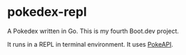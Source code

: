 # pokedex-repl

A Pokedex written in Go. This is my fourth Boot.dev project.

It runs in a REPL in terminal environment. It uses [PokeAPI](https://pokeapi.co/docs/v2).
